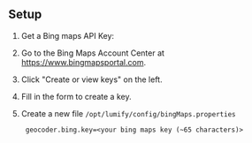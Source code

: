 
Setup
-----

1. Get a Bing maps API Key:
  1. Go to the Bing Maps Account Center at https://www.bingmapsportal.com.
  1. Click "Create or view keys" on the left.
  1. Fill in the form to create a key.
1. Create a new file `/opt/lumify/config/bingMaps.properties`

        geocoder.bing.key=<your bing maps key (~65 characters)>
